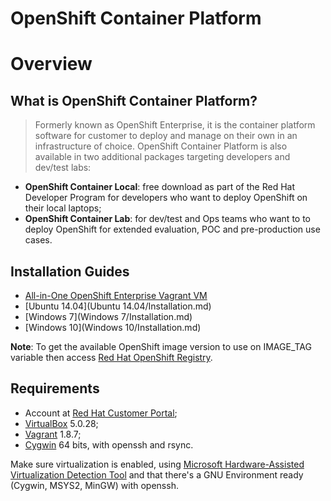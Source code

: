 ﻿OpenShift Container Platform
============================

# Overview

## What is OpenShift Container Platform?

> Formerly known as OpenShift Enterprise, it is the container platform software for customer to deploy and manage on their own in an infrastructure of choice. OpenShift Container Platform is also available in two additional packages targeting developers and dev/test labs:
- **OpenShift Container Local**: free download as part of the Red Hat Developer Program for developers who want to deploy OpenShift on their local laptops;
- **OpenShift Container Lab**: for dev/test and Ops teams who want to to deploy OpenShift for extended evaluation, POC and pre-production use cases.

## Installation Guides

- [All-in-One OpenShift Enterprise Vagrant VM](https://github.com/redhat-developer-tooling/openshift-vagrant)
- [Ubuntu 14.04](Ubuntu 14.04/Installation.md)
- [Windows 7](Windows 7/Installation.md)
- [Windows 10](Windows 10/Installation.md)

**Note**: To get the available OpenShift image version to use on IMAGE_TAG variable then access [Red Hat OpenShift Registry](https://registry.access.redhat.com/v1/repositories/openshift3/ose/tags).

## Requirements

- Account at [Red Hat Customer Portal](https://access.redhat.com/);
- [VirtualBox](https://www.virtualbox.org/) 5.0.28;
- [Vagrant](https://www.vagrantup.com/) 1.8.7;
- [Cygwin](https://www.cygwin.com/) 64 bits, with openssh and rsync.

Make sure virtualization is enabled, using [Microsoft Hardware-Assisted Virtualization Detection Tool](https://www.microsoft.com/en-us/download/details.aspx?id=592) and that there's a GNU Environment ready (Cygwin, MSYS2, MinGW) with openssh.
